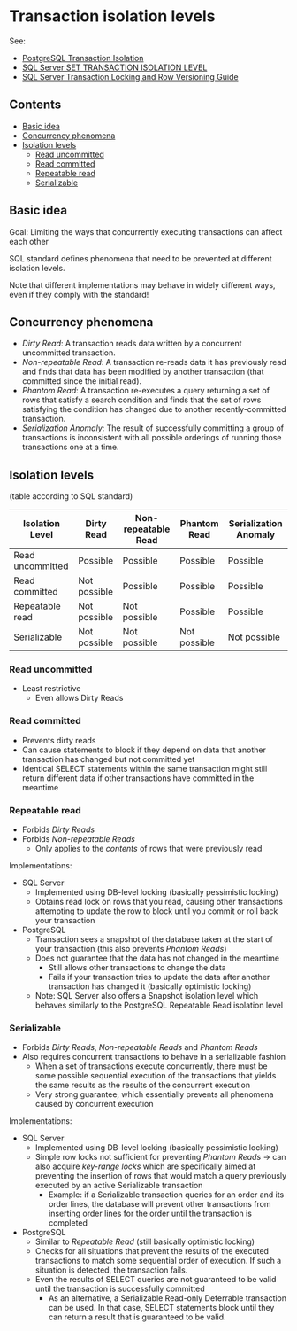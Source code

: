 # Transaction isolation levels

See:

-   [PostgreSQL Transaction Isolation](https://www.postgresql.org/docs/current/static/transaction-iso.html)
-   [SQL Server SET TRANSACTION ISOLATION LEVEL](https://docs.microsoft.com/en-us/sql/t-sql/statements/set-transaction-isolation-level-transact-sql?view=sql-server-2017)
-   [SQL Server Transaction Locking and Row Versioning Guide](https://docs.microsoft.com/en-us/sql/relational-databases/sql-server-transaction-locking-and-row-versioning-guide?view=sql-server-2017)

## Contents

-   [Basic idea](#basic-idea)
-   [Concurrency phenomena](#concurrency-phenomena)
-   [Isolation levels](#isolation-levels)
    -   [Read uncommitted](#read-uncommitted)
    -   [Read committed](#read-committed)
    -   [Repeatable read](#repeatable-read)
    -   [Serializable](#serializable)

## Basic idea

Goal: Limiting the ways that concurrently executing transactions can affect each other

SQL standard defines phenomena that need to be prevented at different isolation levels.

Note that different implementations may behave in widely different ways, even if they comply with the standard!

## Concurrency phenomena

-   _Dirty Read_: A transaction reads data written by a concurrent uncommitted transaction.
-   _Non-repeatable Read_: A transaction re-reads data it has previously read and finds that data has been modified by another transaction (that committed since the initial read).
-   _Phantom Read_: A transaction re-executes a query returning a set of rows that satisfy a search condition and finds that the set of rows satisfying the condition has changed due to another recently-committed transaction.
-   _Serialization Anomaly_: The result of successfully committing a group of transactions is inconsistent with all possible orderings of running those transactions one at a time.

## Isolation levels

(table according to SQL standard)

| Isolation Level  | Dirty Read   | Non-repeatable Read | Phantom Read | Serialization Anomaly |
| ---------------- | ------------ | ------------------- | ------------ | --------------------- |
| Read uncommitted | Possible     | Possible            | Possible     | Possible              |
| Read committed   | Not possible | Possible            | Possible     | Possible              |
| Repeatable read  | Not possible | Not possible        | Possible     | Possible              |
| Serializable     | Not possible | Not possible        | Not possible | Not possible          |

### Read uncommitted

-   Least restrictive
    -   Even allows Dirty Reads

### Read committed

-   Prevents dirty reads
-   Can cause statements to block if they depend on data that another transaction has changed but not committed yet
-   Identical SELECT statements within the same transaction might still return different data if other transactions have committed in the meantime

### Repeatable read

-   Forbids _Dirty Reads_ 
-   Forbids _Non-repeatable Reads_
    -   Only applies to the _contents_ of rows that were previously read

Implementations:

-   SQL Server
    -   Implemented using DB-level locking (basically pessimistic locking)
    -   Obtains read lock on rows that you read, causing other transactions attempting to update the row to block until you commit or roll back your transaction
-   PostgreSQL
    -   Transaction sees a snapshot of the database taken at the start of your transaction (this also prevents _Phantom Reads_)
    -   Does not guarantee that the data has not changed in the meantime
        -   Still allows other transactions to change the data
        -   Fails if your transaction tries to update the data after another transaction has changed it (basically optimistic locking)
    -   Note: SQL Server also offers a Snapshot isolation level which behaves similarly to the PostgreSQL Repeatable Read isolation level

### Serializable

-   Forbids _Dirty Reads_, _Non-repeatable Reads_ and _Phantom Reads_
-   Also requires concurrent transactions to behave in a serializable fashion
    -   When a set of transactions execute concurrently, there must be some possible sequential execution of the transactions that yields the same results as the results of the concurrent execution
    -   Very strong guarantee, which essentially prevents all phenomena caused by concurrent execution

Implementations:

-   SQL Server
    -   Implemented using DB-level locking (basically pessimistic locking)
    -   Simple row locks not sufficient for preventing _Phantom Reads_ -> can also acquire _key-range locks_ which are specifically aimed at preventing the insertion of rows that would match a query previously executed by an active Serializable transaction
        -   Example: if a Serializable transaction queries for an order and its order lines, the database will prevent other transactions from inserting order lines for the order until the transaction is completed
-   PostgreSQL
    -   Similar to _Repeatable Read_ (still basically optimistic locking)
    -   Checks for all situations that prevent the results of the executed transactions to match some sequential order of execution. If such a situation is detected, the transaction fails.
    -   Even the results of SELECT queries are not guaranteed to be valid until the transaction is successfully committed
        -   As an alternative, a Serializable Read-only Deferrable transaction can be used. In that case, SELECT statements block until they can return a result that is guaranteed to be valid.
